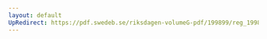 ```yaml
---
layout: default
UpRedirect: https://pdf.swedeb.se/riksdagen-volumeG-pdf/199899/reg_199899/reg_199899_0366.pdf
---
```

